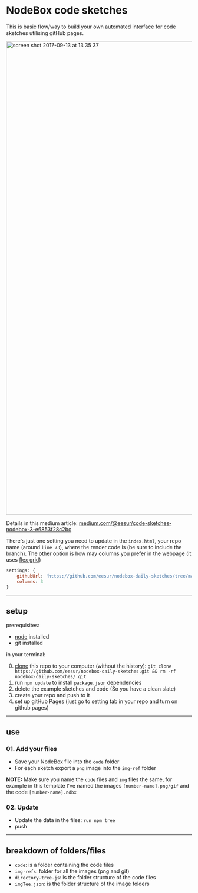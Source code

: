 # NodeBox code sketches

This is basic flow/way to build your own automated interface for code sketches utilising gitHub pages.

<img width="1280" alt="screen shot 2017-09-13 at 13 35 37" src="https://user-images.githubusercontent.com/1597761/30397172-df05e356-98c3-11e7-8eef-73bc3cee6d23.png">

Details in this medium article: [medium.com/@eesur/code-sketches-nodebox-3-e6853f28c2bc](https://medium.com/@eesur/code-sketches-nodebox-3-e6853f28c2bc)

There's just one setting you need to update in the `index.html`, your repo name (around `line 73`), where the render code is (be sure to include the branch). The other option is how may columns you prefer in the webpage (it uses [flex grid](https://developer.mozilla.org/en-US/docs/Web/CSS/CSS_Flexible_Box_Layout/Using_CSS_flexible_boxes))

``` js
settings: {
    githubUrl: 'https://github.com/eesur/nodebox-daily-sketches/tree/master/',
    columns: 3
}
```


-----------

## setup

prerequisites: 
- [node](https://nodejs.org/en/) installed
- git installed

in your terminal:

0. [clone](https://help.github.com/articles/cloning-a-repository/) this repo to your computer (without the history): `git clone https://github.com/eesur/nodebox-daily-sketches.git && rm -rf nodebox-daily-sketches/.git`
1. run `npm update` to install `package.json` dependencies
2. delete the example sketches and code (So you have a clean slate)
3. create your repo and push to it
4. set up gitHub Pages (just go to setting tab in your repo and turn on github pages)

-----------

## use

### 01. Add your files
- Save your NodeBox file into the `code` folder
- For each sketch export a `png` image into the `img-ref` folder

**NOTE:** Make sure you name the `code` files and `img` files the same, for example in this template I've named the images `[number-name].png/gif` and the code `[number-name].ndbx`

### 02. Update
- Update the data in the files: `run npm tree` 
- push


-----------

## breakdown of folders/files

- `code`: is a folder containing the code files
- `img-refs`: folder for all the images (png and gif)
- `directory-tree.js`: is the folder structure of the code files
- `imgTee.json`: is the folder structure of the image folders
